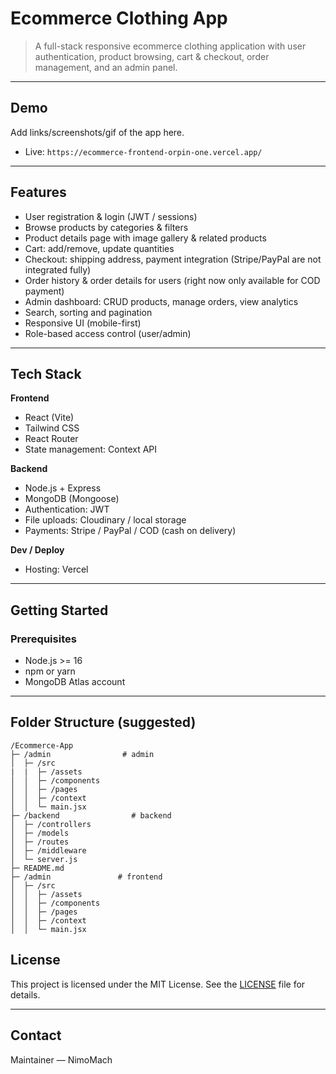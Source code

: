 # Ecommerce Clothing App


> A full-stack responsive ecommerce clothing application with user authentication, product browsing, cart & checkout, order management, and an admin panel.

---

## Demo

Add links/screenshots/gif of the app here.

* Live: `https://ecommerce-frontend-orpin-one.vercel.app/`

---

## Features

* User registration & login (JWT / sessions)
* Browse products by categories & filters
* Product details page with image gallery & related products
* Cart: add/remove, update quantities
* Checkout: shipping address, payment integration (Stripe/PayPal are not integrated fully)
* Order history & order details for users (right now only available for COD payment)
* Admin dashboard: CRUD products, manage orders, view analytics
* Search, sorting and pagination
* Responsive UI (mobile-first)
* Role-based access control (user/admin)

---

## Tech Stack

**Frontend**

* React (Vite)
* Tailwind CSS
* React Router
* State management: Context API

**Backend**

* Node.js + Express
* MongoDB (Mongoose)
* Authentication: JWT 
* File uploads: Cloudinary / local storage
* Payments: Stripe / PayPal / COD (cash on delivery)

**Dev / Deploy**

* Hosting: Vercel 

---

## Getting Started

### Prerequisites

* Node.js >= 16
* npm or yarn
* MongoDB Atlas account

---

## Folder Structure (suggested)

```
/Ecommerce-App
├─ /admin                # admin
│  ├─ /src
|  |  ├─ /assets
│  │  ├─ /components
│  │  ├─ /pages
│  │  ├─ /context
│  │  └─ main.jsx
├─ /backend                # backend
│  ├─ /controllers
│  ├─ /models
│  ├─ /routes
│  ├─ /middleware
│  └─ server.js
├─ README.md
├─ /admin               # frontend
│  ├─ /src
│  │  ├─ /assets
│  │  ├─ /components
│  │  ├─ /pages
│  │  ├─ /context
│  │  └─ main.jsx
```


## License

This project is licensed under the MIT License. See the [LICENSE](./LICENSE) file for details.

---

## Contact

Maintainer — NimoMach
